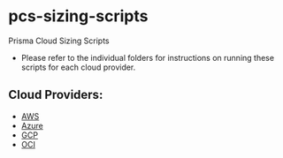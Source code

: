 # pcs-sizing-scripts

Prisma Cloud Sizing Scripts

* Please refer to the individual folders for instructions on running these scripts for each cloud provider.

## Cloud Providers:

* [AWS](https://github.com/PaloAltoNetworks/pcs-sizing-scripts/tree/main/aws) 
* [Azure](/azure)
* [GCP](/gcp)
* [OCI](/oci)